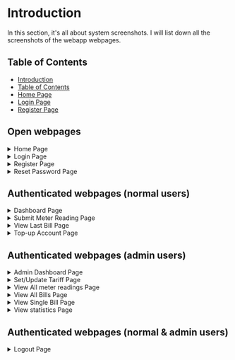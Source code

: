 # Introduction

In this section, it's all about system screenshots. I will list down all the screenshots of the webapp webpages.

## Table of Contents

- [Introduction](#introduction)
- [Table of Contents](#table-of-contents)
- [Home Page](#home-page)
- [Login Page](#login-page)
- [Register Page](#register-page)

## Open webpages

<details>
<summary>Home Page</summary>

## Home Page

![Home Page](docs/img/webpage-screenshots/homepage.png)
<b>Home Page</b>
On the homepage, if user is anonymous, it will show session information and a login button. If user is logged in, it will show the user's information and a logout button.

</details>

<details>
<summary>Login Page</summary>

## Login Page

![Login Page](docs/img/webpage-screenshots/login-page.png)

<b>Login Page</b>
A page only accessible to anonymous users. It's a simple form which has instant AJAX validation.

</details>

<details>
<summary>Register Page</summary>

## Register Page

![Register Page](docs/img/webpage-screenshots/register-page.png)
<b>Register Page</b>
A register page for new users to register into the system. It's a simple form which has instant AJAX validation.

It has features like:

- The interesting part is, if you select the "Enter Voucher Code" input field and click on "Scan QR Code" button and scan the QR code, the voucher code will be automatically filled in the input field. This is done using the [QR Code Scanner](https://cdn.jsdelivr.net/npm/jsqr@1.0.4/dist/jsQR.min.js).

- Check if the voucher code is valid instantly using AJAX.
- Check if the username is available instantly using AJAX.
</details>

<details>
<summary>Reset Password Page</summary>

## Reset Password Page

![Reset Password Page](docs/img/webpage-screenshots/reset-password-page.png)

<b>Reset Password Page</b>
A page for users to reset their password.

</details>

## Authenticated webpages (normal users)

<details>
<summary>Dashboard Page</summary>

## Dashboard Page

![Dashboard page](docs/img/webpage-screenshots/dashboard-page.png)
<b>Dashboard Page</b>
A dashboard page for users to view their information and their vouchers. It also has a button, submit meter reading,view last bill, top-up account, and logout.

</details>

<details>
<summary>Submit Meter Reading Page</summary>

## Submit Meter Reading Page

![Submit meter reading page](docs/img/webpage-screenshots/submit-meter-reading-page.png)
<b>Submit Meter Reading Page</b>
A page for users to submit their meter reading. It has a form which has instant AJAX validation.

</details>

<details>
<summary>View Last Bill Page</summary>

## View Last Bill Page

![View last bill](docs/img/webpage-screenshots/view-last-bill-page.png)

<b>View Last Bill Page</b>
A page for users to view their last bill. It has a table which shows the last bill information.

An action button, Pay, is also available for users to pay their last bill.

</details>

<details>
<summary>Top-up Account Page</summary>

## Top-up Account Page

![Top up account page](docs/img/webpage-screenshots/top-up-account-page.png)
<b>Top-up Account Page</b>
A page for users to top-up their account.

It has features like:

- Scan QR Code to fill in the voucher code automatically into the input field (same as register page)

- Validate voucher code instantly using AJAX.
</details>

## Authenticated webpages (admin users)

<details>
<summary>Admin Dashboard Page</summary>

## Admin Dashboard Page

![Admin dashboard page](docs/img/webpage-screenshots/admin/admin-dashboard-page.png)

<b>Admin Dashboard Page</b>
A dashboard page for admin users to view their information and their vouchers. It also has a button, submit meter reading,view last bill, top-up account, and logout.

</details>

<details>
<summary>Set/Update Tariff Page</summary>

## Set/Update Tariff Page

![Set/Update Tariff Page](docs/img/webpage-screenshots/admin/set-update-tariff-page.png)

<b>Set/Update Tariff Page</b>
A page for admin users to set/update tariff.

</details>

<details>
<summary>View All meter readings Page</summary>

## View All meter readings Page

![View All meter readings Page](docs/img/webpage-screenshots/admin/view-all-meter-readings-page.png)

<b>View All meter readings Page</b>
A page for admin users to view all meter readings submitted by users.

</details>

<details>
<summary>View All Bills Page</summary>

## View All Bills Page

![View All Bills Page](docs/img/webpage-screenshots/admin/view-all-bills-page.png)

<b>View All Bills Page</b>
A page for admin users to view all bills generated by the system.

</details>

<details>
<summary>View Single Bill Page</summary>

## View Single Bill Page

![View Single Bill Page](docs/img/webpage-screenshots/admin/view-single-bill-page.png)

<b>View Single Bill Page</b>
A page for admin users to view a single bill.

</details>

<details>
<summary>View statistics Page</summary>

## View statistics Page

![View statistics Page](docs/img/webpage-screenshots/admin/view-statistics-page.png)
<b>View statistics Page</b>
A page for admin users to view statistics of the system.

</details>

## Authenticated webpages (normal & admin users)

<details>
<summary>Logout Page</summary>

## Logout Page

![Logout page](docs/img/webpage-screenshots/log-out-account-page.png)

<b>Logout Page</b>
A page for users to logout of their account.

</details>
